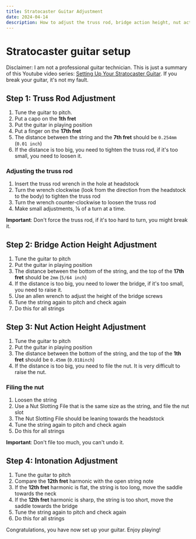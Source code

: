 ```yaml
---
title: Stratocaster Guitar Adjustment
date: 2024-04-14
description: How to adjust the truss rod, bridge action height, nut action height, and intonation of a Stratocaster guitar.
---
```

# Stratocaster guitar setup

Disclaimer: I am not a professional guitar technician. This is just a summary of this Youtube video series: [Setting Up Your Stratocaster Guitar](https://www.youtube.com/watch?v=PHHepmTX3So). If you break your guitar, it's not my fault.

## Step 1: Truss Rod Adjustment

1. Tune the guitar to pitch.
2. Put a capo on the **1th fret**
3. Put the guitar in playing position
4. Put a finger on the **17th fret**
5. The distance between the string and the **7th fret** should be `0.254mm` (`0.01 inch`)
6. If the distance is too big, you need to tighten the truss rod, if it's too small, you need to loosen it.

### Adjusting the truss rod

1. Insert the truss rod wrench in the hole at headstock
2. Turn the wrench clockwise (look from the direction from the headstock to the body) to tighten the truss rod
3. Turn the wrench counter-clockwise to loosen the truss rod
4. Make small adjustments, ⅛ of a turn at a time.

**Important**: Don't force the truss rod, if it's too hard to turn, you might break it.

## Step 2: Bridge Action Height Adjustment

1. Tune the guitar to pitch
2. Put the guitar in playing position
3. The distance between the bottom of the string, and the top of the **17th fret** should be `2mm` (`5/64 inch`)
4. If the distance is too big, you need to lower the bridge, if it's too small, you need to raise it.
5. Use an allen wrench to adjust the height of the bridge screws
6. Tune the string again to pitch and check again
7. Do this for all strings

## Step 3: Nut Action Height Adjustment

1. Tune the guitar to pitch
2. Put the guitar in playing position
3. The distance between the bottom of the string, and the top of the **1th fret** should be `0.45mm` (`0.018inch`)
4. If the distance is too big, you need to file the nut. It is very difficult to raise the nut.

### Filing the nut

1. Loosen the string
2. Use a Nut Slotting File that is the same size as the string, and file the nut slot
3. The Nut Slotting File should be leaning towards the headstock
4. Tune the string again to pitch and check again
5. Do this for all strings

**Important**: Don't file too much, you can't undo it.

## Step 4: Intonation Adjustment

1. Tune the guitar to pitch
2. Compare the **12th fret** harmonic with the open string note
3. If the **12th fret** harmonic is flat, the string is too long, move the saddle towards the neck
4. If the **12th fret** harmonic is sharp, the string is too short, move the saddle towards the bridge
5. Tune the string again to pitch and check again
6. Do this for all strings

Congratulations, you have now set up your guitar. Enjoy playing! 
